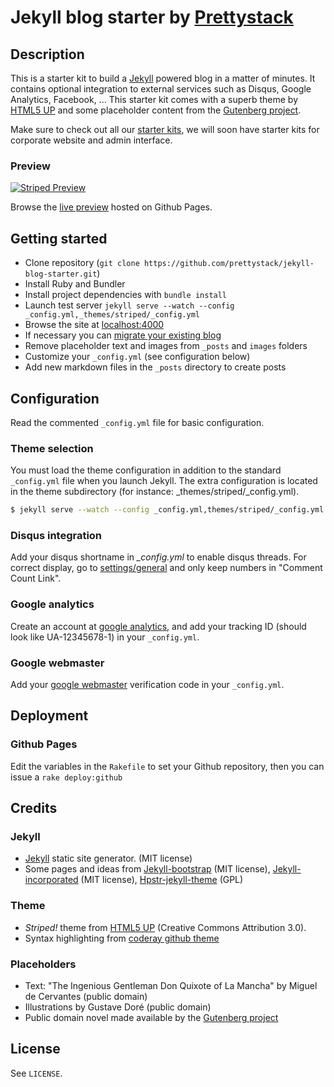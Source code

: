 # Jekyll blog starter by [Prettystack](http://prettystack.com)

## Description

This is a starter kit to build a [Jekyll](http://jekyllrb.com) powered blog in a matter of minutes. It contains optional integration to external services such as Disqus, Google Analytics, Facebook, ... This starter kit comes with a superb theme by [HTML5 UP](http://html5up.net/) and some placeholder content from the [Gutenberg project](http://www.gutenberg.org/).

Make sure to check out all our [starter kits](https://github.com/prettystack/), we will soon have starter kits for corporate website and admin interface.

### Preview
[![Striped Preview](http://prettystack.com/img/60964924.donquiblog3.png)](http://prettystack.github.io/jekyll-blog-starter)

Browse the [live preview](http://prettystack.github.io/jekyll-blog-starter) hosted on Github Pages.

## Getting started

* Clone repository (`git clone https://github.com/prettystack/jekyll-blog-starter.git`)
* Install Ruby and Bundler
* Install project dependencies with `bundle install`
* Launch test server `jekyll serve --watch --config _config.yml,_themes/striped/_config.yml`
* Browse the site at [localhost:4000](http://localhost:4000)
* If necessary you can [migrate your existing blog](http://jekyllrb.com/docs/migrations/)
* Remove placeholder text and images from `_posts` and `images` folders
* Customize your `_config.yml` (see configuration below)
* Add new markdown files in the `_posts` directory to create posts


## Configuration

Read the commented `_config.yml` file for basic configuration.

### Theme selection

You must load the theme configuration in addition to the standard `_config.yml` file when you launch Jekyll. The extra configuration is located in the theme subdirectory (for instance: _themes/striped/_config.yml).

```bash
$ jekyll serve --watch --config _config.yml,themes/striped/_config.yml
```

### Disqus integration

Add your disqus shortname in *_config.yml* to enable disqus threads. For correct display, go to [settings/general](http://disqus.com/admin/settings/general/) and only keep numbers in "Comment Count Link".


### Google analytics

Create an account at [google analytics](http://www.google.com/analytics/), and add your tracking ID (should look like UA-12345678-1) in your `_config.yml`.

### Google webmaster

Add your [google webmaster](https://www.google.com/webmasters/) verification code in your `_config.yml`.


## Deployment

### Github Pages

Edit the variables in the `Rakefile` to set your Github repository, then you can issue a `rake deploy:github`


## Credits

### Jekyll

* [Jekyll](http://jekyllrb.com) static site generator. (MIT license)
* Some pages and ideas from [Jekyll-bootstrap](http://jekyllbootstrap.com/) (MIT license), [Jekyll-incorporated](https://github.com/kippt/jekyll-incorporated) (MIT license), [Hpstr-jekyll-theme](https://github.com/mmistakes/hpstr-jekyll-theme) (GPL)

### Theme

* *Striped!* theme from [HTML5 UP](http://html5up.net/) (Creative Commons Attribution 3.0).
* Syntax highlighting from [coderay github theme](https://github.com/danielpietzsch/CodeRay-GitHub-Theme)

### Placeholders

* Text: "The Ingenious Gentleman Don Quixote of La Mancha" by Miguel de Cervantes (public domain)
* Illustrations by Gustave Doré (public domain)
* Public domain novel made available by the [Gutenberg project](http://www.gutenberg.org/)


## License

See `LICENSE`.
